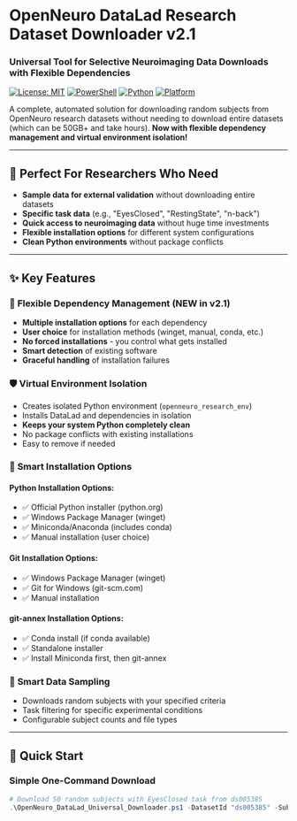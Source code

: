 # OpenNeuro DataLad Research Dataset Downloader v2.1
### Universal Tool for Selective Neuroimaging Data Downloads with Flexible Dependencies

[![License: MIT](https://img.shields.io/badge/License-MIT-yellow.svg)](https://opensource.org/licenses/MIT)
[![PowerShell](https://img.shields.io/badge/PowerShell-5.1%2B-blue.svg)](https://docs.microsoft.com/en-us/powershell/)
[![Python](https://img.shields.io/badge/Python-3.8%2B-green.svg)](https://www.python.org/)
[![Platform](https://img.shields.io/badge/Platform-Windows%2010%2F11-lightgrey.svg)](https://www.microsoft.com/windows)

A complete, automated solution for downloading random subjects from OpenNeuro research datasets without needing to download entire datasets (which can be 50GB+ and take hours). **Now with flexible dependency management and virtual environment isolation!**

---

## 🎯 Perfect For Researchers Who Need

- **Sample data for external validation** without downloading entire datasets
- **Specific task data** (e.g., "EyesClosed", "RestingState", "n-back")
- **Quick access to neuroimaging data** without huge time investments
- **Flexible installation options** for different system configurations
- **Clean Python environments** without package conflicts

---

## ✨ Key Features

### 🔀 **Flexible Dependency Management (NEW in v2.1)**
- **Multiple installation options** for each dependency
- **User choice** for installation methods (winget, manual, conda, etc.)
- **No forced installations** - you control what gets installed
- **Smart detection** of existing software
- **Graceful handling** of installation failures

### 🛡️ **Virtual Environment Isolation**
- Creates isolated Python environment (`openneuro_research_env`)
- Installs DataLad and dependencies in isolation
- **Keeps your system Python completely clean**
- No package conflicts with existing installations
- Easy to remove if needed

### 🤖 **Smart Installation Options**

#### Python Installation Options:
- ✅ Official Python installer (python.org)
- ✅ Windows Package Manager (winget)
- ✅ Miniconda/Anaconda (includes conda)
- ✅ Manual installation (user choice)

#### Git Installation Options:
- ✅ Windows Package Manager (winget)
- ✅ Git for Windows (git-scm.com)
- ✅ Manual installation

#### git-annex Installation Options:
- ✅ Conda install (if conda available)
- ✅ Standalone installer
- ✅ Install Miniconda first, then git-annex

### 🎲 **Smart Data Sampling**
- Downloads random subjects with your specified criteria
- Task filtering for specific experimental conditions
- Configurable subject counts and file types

---

## 🚀 Quick Start

### Simple One-Command Download
```powershell
# Download 50 random subjects with EyesClosed task from ds005385
.\OpenNeuro_DataLad_Universal_Downloader.ps1 -DatasetId "ds005385" -SubjectCount 50 -TaskFilter "EyesClosed"
